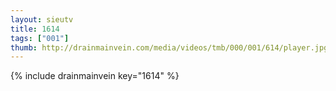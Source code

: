 ```yaml
--- 
layout: sieutv
title: 1614
tags: ["001"]
thumb: http://drainmainvein.com/media/videos/tmb/000/001/614/player.jpg
---
```

{% include drainmainvein key="1614" %} 

